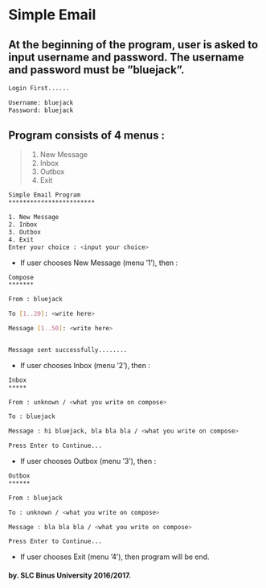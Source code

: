 # Simple Email

## At the beginning of the program, user is asked to input username and password. The username and password must be ”bluejack”.  

```sh
Login First......

Username: bluejack
Password: bluejack
```

## Program consists of 4 menus :

> 1. New Message  
> 2. Inbox  
> 3. Outbox  
> 4. Exit  

```sh
Simple Email Program
************************

1. New Message
2. Inbox
3. Outbox
4. Exit
Enter your choice : <input your choice>
```

* If user chooses New Message (menu ’1’), then :

```sh
Compose
*******

From : bluejack

To [1..20]: <write here>

Message [1..50]: <write here>


Message sent successfully........
```

* If user chooses Inbox (menu ’2’), then :

```sh
Inbox
*****

From : unknown / <what you write on compose>

To : bluejack

Message : hi bluejack, bla bla bla / <what you write on compose>

Press Enter to Continue...
```

* If user chooses Outbox (menu ’3’), then :

```sh
Outbox
******

From : bluejack

To : unknown / <what you write on compose>

Message : bla bla bla / <what you write on compose>

Press Enter to Continue...
```

* If user chooses Exit (menu ’4’), then program will be end. 

#### by. SLC Binus University 2016/2017.  
